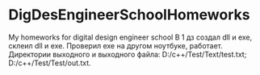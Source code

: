 # DigDesEngineerSchoolHomeworks
My homeworks for digital design engineer school
В 1 дз создал dll и exe, склеил dll и exe. Проверил exe на другом ноутбуке, работает. Директории выходного и выходного файла: D:/c++/Test/Text/test.txt; D:/c++/Test/Test/out.txt.
